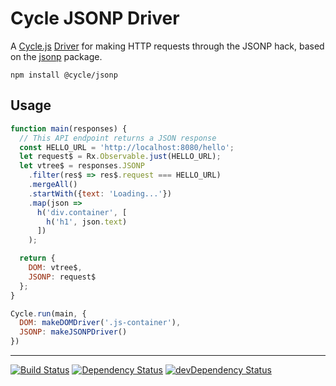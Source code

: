 # Cycle JSONP Driver

A [Cycle.js](http://cycle.js.org) [Driver](http://cycle.js.org/drivers.html) for making HTTP requests through the JSONP hack, based on the [jsonp](https://github.com/webmodules/jsonp) package.

```
npm install @cycle/jsonp
```

## Usage

```js
function main(responses) {
  // This API endpoint returns a JSON response
  const HELLO_URL = 'http://localhost:8080/hello';
  let request$ = Rx.Observable.just(HELLO_URL);
  let vtree$ = responses.JSONP
    .filter(res$ => res$.request === HELLO_URL)
    .mergeAll()
    .startWith({text: 'Loading...'})
    .map(json =>
      h('div.container', [
        h('h1', json.text)
      ])
    );

  return {
    DOM: vtree$,
    JSONP: request$
  };
}

Cycle.run(main, {
  DOM: makeDOMDriver('.js-container'),
  JSONP: makeJSONPDriver()
})
```

- - -

[![Build Status](https://travis-ci.org/cyclejs/cycle-jsonp-driver.svg?branch=master)](https://travis-ci.org/cyclejs/cycle-jsonp-driver)
[![Dependency Status](https://david-dm.org/cyclejs/cycle-jsonp-driver.svg)](https://david-dm.org/cyclejs/cycle-jsonp-driver)
[![devDependency Status](https://david-dm.org/cyclejs/cycle-jsonp-driver/dev-status.svg)](https://david-dm.org/cyclejs/cycle-jsonp-driver#info=devDependencies)
